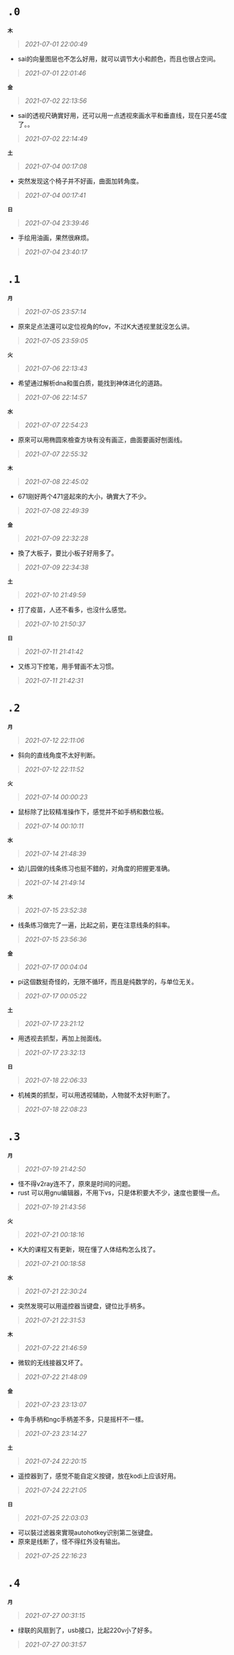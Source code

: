 **`.0`**
=========
**`木`**
>*2021-07-01 22:00:49*
- sai的向量图层也不怎么好用，就可以调节大小和颜色，而且也很占空间。
>*2021-07-01 22:01:46*

**`金`**
>*2021-07-02 22:13:56*
- sai的透视尺确實好用，还可以用一点透视來画水平和垂直线，现在只差45度了。。
>*2021-07-02 22:14:49*

**`土`**
>*2021-07-04 00:17:08*
- 突然发现这个椅子并不好画，曲面加转角度。
>*2021-07-04 00:17:41*

**`日`**
>*2021-07-04 23:39:46*
- 手绘用油画，果然很麻烦。
>*2021-07-04 23:40:17*

**`.1`**
=========
**`月`**
>*2021-07-05 23:57:14*
- 原來足点法還可以定位视角的fov，不过K大透视里就沒怎么讲。
>*2021-07-05 23:59:05*

**`火`**
>*2021-07-06 22:13:43*
- 希望通过解析dna和蛋白质，能找到神体进化的道路。
>*2021-07-06 22:14:57*

**`水`**
>*2021-07-07 22:54:23*
- 原來可以用椭圆來檢查方块有没有画正，曲面要画好刨面线。
>*2021-07-07 22:55:32*

**`木`**
>*2021-07-08 22:45:02*
- 671刚好两个471竖起來的大小，确實大了不少。
>*2021-07-08 22:49:39*

**`金`**
>*2021-07-09 22:32:28*
- 換了大板子，要比小板子好用多了。
>*2021-07-09 22:34:38*

**`土`**
>*2021-07-10 21:49:59*
- 打了疫苗，人还不看多，也沒什么感觉。
>*2021-07-10 21:50:37*

**`日`**
>*2021-07-11 21:41:42*
- 又练习下控笔，用手臂画不太习惯。
>*2021-07-11 21:42:31*

**`.2`**
=========
**`月`**
>*2021-07-12 22:11:06*
- 斜向的直线角度不太好判断。
>*2021-07-12 22:11:52*

**`火`**
>*2021-07-14 00:00:23*
- 鼠标除了比较精准操作下，感觉并不如手柄和数位板。
>*2021-07-14 00:10:11*

**`水`**
>*2021-07-14 21:48:39*
- 幼儿园做的线条练习也挺不錯的，对角度的把握更准确。
>*2021-07-14 21:49:14*

**`木`**
>*2021-07-15 23:52:38*
- 线条练习做完了一遍，比起之前，更在注意线条的斜率。
>*2021-07-15 23:56:36*

**`金`**
>*2021-07-17 00:04:04*
- pi这個数挺奇怪的，无限不循环，而且是纯数学的，与单位无关。
>*2021-07-17 00:05:22*

**`土`**
>*2021-07-17 23:21:12*
- 用透视去抓型，再加上抛面线。
>*2021-07-17 23:32:13*

**`日`**
>*2021-07-18 22:06:33*
- 机械类的抓型，可以用透视辅助，人物就不太好判断了。
>*2021-07-18 22:08:23*

**`.3`**
=========
**`月`**
>*2021-07-19 21:42:50*
- 怪不得v2ray连不了，原來是时间的问题。
- rust 可以用gnu编辑器，不用下vs，只是体积要大不少，速度也要慢一点。
>*2021-07-19 21:43:56*

**`火`**
>*2021-07-21 00:18:16*
- K大的课程又有更新，現在懂了人体结构怎么找了。
>*2021-07-21 00:18:58*

**`水`**
>*2021-07-21 22:30:24*
- 突然发現可以用遥控器当键盘，键位比手柄多。
>*2021-07-21 22:31:53*

**`木`**
>*2021-07-22 21:46:59*
- 微软的无线接器又坏了。
>*2021-07-22 21:48:09*

**`金`**
>*2021-07-23 23:13:07*
- 牛角手柄和ngc手柄差不多，只是摇杆不一樣。
>*2021-07-23 23:14:27*

**`土`**
>*2021-07-24 22:20:15*
- 遥控器到了，感觉不能自定义按键，放在kodi上应该好用。
>*2021-07-24 22:21:05*

**`日`**
>*2021-07-25 22:03:03*
- 可以裝过滤器來實現autohotkey识别第二张键盘。
- 原來是线断了，怪不得红外没有输出。
>*2021-07-25 22:16:23*

**`.4`**
=========
**`月`**
>*2021-07-27 00:31:15*
- 绿联的风扇到了，usb接口，比起220v小了好多。
>*2021-07-27 00:31:57*
